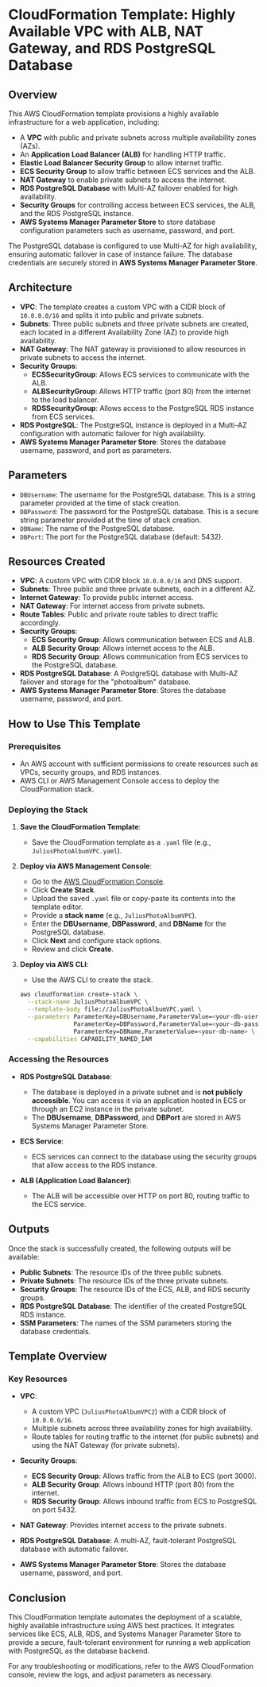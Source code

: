 # **CloudFormation Template: Highly Available VPC with ALB, NAT Gateway, and RDS PostgreSQL Database**

## **Overview**

This AWS CloudFormation template provisions a highly available infrastructure for a web application, including:

-   A **VPC** with public and private subnets across multiple availability zones (AZs).
-   An **Application Load Balancer (ALB)** for handling HTTP traffic.
-   **Elastic Load Balancer Security Group** to allow internet traffic.
-   **ECS Security Group** to allow traffic between ECS services and the ALB.
-   **NAT Gateway** to enable private subnets to access the internet.
-   **RDS PostgreSQL Database** with Multi-AZ failover enabled for high availability.
-   **Security Groups** for controlling access between ECS services, the ALB, and the RDS PostgreSQL instance.
-   **AWS Systems Manager Parameter Store** to store database configuration parameters such as username, password, and port.

The PostgreSQL database is configured to use Multi-AZ for high availability, ensuring automatic failover in case of instance failure. The database credentials are securely stored in **AWS Systems Manager Parameter Store**.

## **Architecture**

-   **VPC**: The template creates a custom VPC with a CIDR block of `10.0.0.0/16` and splits it into public and private subnets.
-   **Subnets**: Three public subnets and three private subnets are created, each located in a different Availability Zone (AZ) to provide high availability.
-   **NAT Gateway**: The NAT gateway is provisioned to allow resources in private subnets to access the internet.
-   **Security Groups**:
    -   **ECSSecurityGroup**: Allows ECS services to communicate with the ALB.
    -   **ALBSecurityGroup**: Allows HTTP traffic (port 80) from the internet to the load balancer.
    -   **RDSSecurityGroup**: Allows access to the PostgreSQL RDS instance from ECS services.
-   **RDS PostgreSQL**: The PostgreSQL instance is deployed in a Multi-AZ configuration with automatic failover for high availability.
-   **AWS Systems Manager Parameter Store**: Stores the database username, password, and port as parameters.

## **Parameters**

-   `DBUsername`: The username for the PostgreSQL database. This is a string parameter provided at the time of stack creation.
-   `DBPassword`: The password for the PostgreSQL database. This is a secure string parameter provided at the time of stack creation.
-   `DBName`: The name of the PostgreSQL database.
-   `DBPort`: The port for the PostgreSQL database (default: 5432).

## **Resources Created**

-   **VPC**: A custom VPC with CIDR block `10.0.0.0/16` and DNS support.
-   **Subnets**: Three public and three private subnets, each in a different AZ.
-   **Internet Gateway**: To provide public internet access.
-   **NAT Gateway**: For internet access from private subnets.
-   **Route Tables**: Public and private route tables to direct traffic accordingly.
-   **Security Groups**:
    -   **ECS Security Group**: Allows communication between ECS and ALB.
    -   **ALB Security Group**: Allows internet access to the ALB.
    -   **RDS Security Group**: Allows communication from ECS services to the PostgreSQL database.
-   **RDS PostgreSQL Database**: A PostgreSQL database with Multi-AZ failover and storage for the "photoalbum" database.
-   **AWS Systems Manager Parameter Store**: Stores the database username, password, and port.

## **How to Use This Template**

### **Prerequisites**

-   An AWS account with sufficient permissions to create resources such as VPCs, security groups, and RDS instances.
-   AWS CLI or AWS Management Console access to deploy the CloudFormation stack.

### **Deploying the Stack**

1. **Save the CloudFormation Template**:

    - Save the CloudFormation template as a `.yaml` file (e.g., `JuliusPhotoAlbumVPC.yaml`).

2. **Deploy via AWS Management Console**:

    - Go to the [AWS CloudFormation Console](https://console.aws.amazon.com/cloudformation).
    - Click **Create Stack**.
    - Upload the saved `.yaml` file or copy-paste its contents into the template editor.
    - Provide a **stack name** (e.g., `JuliusPhotoAlbumVPC`).
    - Enter the **DBUsername**, **DBPassword**, and **DBName** for the PostgreSQL database.
    - Click **Next** and configure stack options.
    - Review and click **Create**.

3. **Deploy via AWS CLI**:

    - Use the AWS CLI to create the stack.

    ```bash
    aws cloudformation create-stack \
      --stack-name JuliusPhotoAlbumVPC \
      --template-body file://JuliusPhotoAlbumVPC.yaml \
      --parameters ParameterKey=DBUsername,ParameterValue=<your-db-username> \
                   ParameterKey=DBPassword,ParameterValue=<your-db-password> \
                   ParameterKey=DBName,ParameterValue=<your-db-name> \
      --capabilities CAPABILITY_NAMED_IAM
    ```

### **Accessing the Resources**

-   **RDS PostgreSQL Database**:

    -   The database is deployed in a private subnet and is **not publicly accessible**. You can access it via an application hosted in ECS or through an EC2 instance in the private subnet.
    -   The **DBUsername**, **DBPassword**, and **DBPort** are stored in AWS Systems Manager Parameter Store.

-   **ECS Service**:

    -   ECS services can connect to the database using the security groups that allow access to the RDS instance.

-   **ALB (Application Load Balancer)**:
    -   The ALB will be accessible over HTTP on port 80, routing traffic to the ECS service.

## **Outputs**

Once the stack is successfully created, the following outputs will be available:

-   **Public Subnets**: The resource IDs of the three public subnets.
-   **Private Subnets**: The resource IDs of the three private subnets.
-   **Security Groups**: The resource IDs of the ECS, ALB, and RDS security groups.
-   **RDS PostgreSQL Database**: The identifier of the created PostgreSQL RDS instance.
-   **SSM Parameters**: The names of the SSM parameters storing the database credentials.

## **Template Overview**

### **Key Resources**

-   **VPC**:

    -   A custom VPC (`JuliusPhotoAlbumVPC2`) with a CIDR block of `10.0.0.0/16`.
    -   Multiple subnets across three availability zones for high availability.
    -   Route tables for routing traffic to the internet (for public subnets) and using the NAT Gateway (for private subnets).

-   **Security Groups**:

    -   **ECS Security Group**: Allows traffic from the ALB to ECS (port 3000).
    -   **ALB Security Group**: Allows inbound HTTP (port 80) from the internet.
    -   **RDS Security Group**: Allows inbound traffic from ECS to PostgreSQL on port 5432.

-   **NAT Gateway**: Provides internet access to the private subnets.
-   **RDS PostgreSQL Database**: A multi-AZ, fault-tolerant PostgreSQL database with automatic failover.
-   **AWS Systems Manager Parameter Store**: Stores the database username, password, and port.

## **Conclusion**

This CloudFormation template automates the deployment of a scalable, highly available infrastructure using AWS best practices. It integrates services like ECS, ALB, RDS, and Systems Manager Parameter Store to provide a secure, fault-tolerant environment for running a web application with PostgreSQL as the database backend.

For any troubleshooting or modifications, refer to the AWS CloudFormation console, review the logs, and adjust parameters as necessary.
